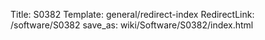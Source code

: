 Title: S0382
Template: general/redirect-index
RedirectLink: /software/S0382
save_as: wiki/Software/S0382/index.html
